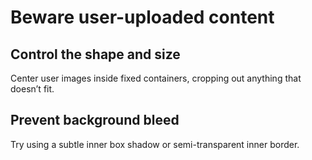# Beware user-uploaded content

## Control the shape and size 

Center user images inside fixed containers, cropping out anything that doesn’t fit.

## Prevent background bleed

Try using a subtle inner box shadow or semi-transparent inner border.